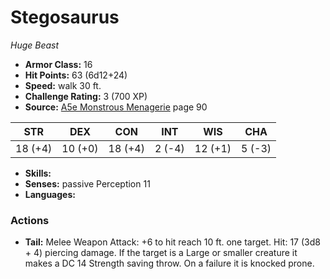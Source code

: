 # Stegosaurus

*Huge* *Beast*

- **Armor Class:** 16
- **Hit Points:** 63 (6d12+24)
- **Speed:** walk 30 ft.
- **Challenge Rating:** 3 (700 XP)
- **Source:** [A5e Monstrous Menagerie](https://enpublishingrpg.com/products/level-up-monstrous-menagerie-a5e) page 90

| STR | DEX | CON | INT | WIS | CHA |
| --- | --- | --- | --- | --- | --- |
| 18 (+4) | 10 (+0) | 18 (+4) | 2 (-4) | 12 (+1) | 5 (-3) |

- **Skills:** 
- **Senses:** passive Perception 11
- **Languages:** 

### Actions

- **Tail:** Melee Weapon Attack: +6 to hit  reach 10 ft.  one target. Hit: 17 (3d8 + 4) piercing damage. If the target is a Large or smaller creature  it makes a DC 14 Strength saving throw. On a failure  it is knocked prone.


